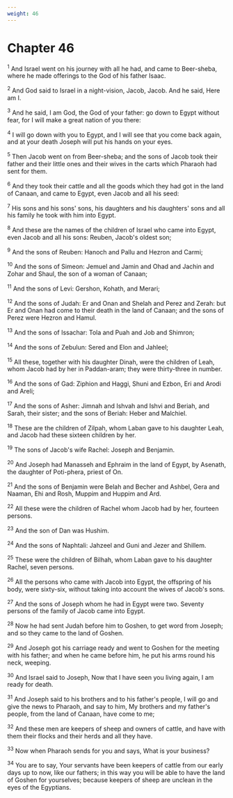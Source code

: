 ```yaml
---
weight: 46
---
```


# Chapter 46

<sup>1</sup> And Israel went on his journey with all he had, and came to Beer-sheba, where he made offerings to the God of his father Isaac. 

<sup>2</sup> And God said to Israel in a night-vision, Jacob, Jacob. And he said, Here am I. 

<sup>3</sup> And he said, I am God, the God of your father: go down to Egypt without fear, for I will make a great nation of you there: 

<sup>4</sup> I will go down with you to Egypt, and I will see that you come back again, and at your death Joseph will put his hands on your eyes. 

<sup>5</sup> Then Jacob went on from Beer-sheba; and the sons of Jacob took their father and their little ones and their wives in the carts which Pharaoh had sent for them. 

<sup>6</sup> And they took their cattle and all the goods which they had got in the land of Canaan, and came to Egypt, even Jacob and all his seed: 

<sup>7</sup> His sons and his sons' sons, his daughters and his daughters' sons and all his family he took with him into Egypt. 

<sup>8</sup> And these are the names of the children of Israel who came into Egypt, even Jacob and all his sons: Reuben, Jacob's oldest son; 

<sup>9</sup> And the sons of Reuben: Hanoch and Pallu and Hezron and Carmi; 

<sup>10</sup> And the sons of Simeon: Jemuel and Jamin and Ohad and Jachin and Zohar and Shaul, the son of a woman of Canaan; 

<sup>11</sup> And the sons of Levi: Gershon, Kohath, and Merari; 

<sup>12</sup> And the sons of Judah: Er and Onan and Shelah and Perez and Zerah: but Er and Onan had come to their death in the land of Canaan; and the sons of Perez were Hezron and Hamul. 

<sup>13</sup> And the sons of Issachar: Tola and Puah and Job and Shimron; 

<sup>14</sup> And the sons of Zebulun: Sered and Elon and Jahleel; 

<sup>15</sup> All these, together with his daughter Dinah, were the children of Leah, whom Jacob had by her in Paddan-aram; they were thirty-three in number. 

<sup>16</sup> And the sons of Gad: Ziphion and Haggi, Shuni and Ezbon, Eri and Arodi and Areli; 

<sup>17</sup> And the sons of Asher: Jimnah and Ishvah and Ishvi and Beriah, and Sarah, their sister; and the sons of Beriah: Heber and Malchiel. 

<sup>18</sup> These are the children of Zilpah, whom Laban gave to his daughter Leah, and Jacob had these sixteen children by her. 

<sup>19</sup> The sons of Jacob's wife Rachel: Joseph and Benjamin. 

<sup>20</sup> And Joseph had Manasseh and Ephraim in the land of Egypt, by Asenath, the daughter of Poti-phera, priest of On. 

<sup>21</sup> And the sons of Benjamin were Belah and Becher and Ashbel, Gera and Naaman, Ehi and Rosh, Muppim and Huppim and Ard. 

<sup>22</sup> All these were the children of Rachel whom Jacob had by her, fourteen persons. 

<sup>23</sup> And the son of Dan was Hushim. 

<sup>24</sup> And the sons of Naphtali: Jahzeel and Guni and Jezer and Shillem. 

<sup>25</sup> These were the children of Bilhah, whom Laban gave to his daughter Rachel, seven persons. 

<sup>26</sup> All the persons who came with Jacob into Egypt, the offspring of his body, were sixty-six, without taking into account the wives of Jacob's sons. 

<sup>27</sup> And the sons of Joseph whom he had in Egypt were two. Seventy persons of the family of Jacob came into Egypt. 

<sup>28</sup> Now he had sent Judah before him to Goshen, to get word from Joseph; and so they came to the land of Goshen. 

<sup>29</sup> And Joseph got his carriage ready and went to Goshen for the meeting with his father; and when he came before him, he put his arms round his neck, weeping. 

<sup>30</sup> And Israel said to Joseph, Now that I have seen you living again, I am ready for death. 

<sup>31</sup> And Joseph said to his brothers and to his father's people, I will go and give the news to Pharaoh, and say to him, My brothers and my father's people, from the land of Canaan, have come to me; 

<sup>32</sup> And these men are keepers of sheep and owners of cattle, and have with them their flocks and their herds and all they have. 

<sup>33</sup> Now when Pharaoh sends for you and says, What is your business? 

<sup>34</sup> You are to say, Your servants have been keepers of cattle from our early days up to now, like our fathers; in this way you will be able to have the land of Goshen for yourselves; because keepers of sheep are unclean in the eyes of the Egyptians. 



